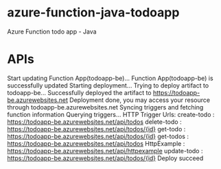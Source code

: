 # azure-function-java-todoapp
Azure Function todo app - Java

# APIs

Start updating Function App(todoapp-be)...
Function App(todoapp-be) is successfully updated
Starting deployment...
Trying to deploy artifact to todoapp-be...
Successfully deployed the artifact to https://todoapp-be.azurewebsites.net
Deployment done, you may access your resource through todoapp-be.azurewebsites.net
Syncing triggers and fetching function information
Querying triggers...
HTTP Trigger Urls:
	 create-todo : https://todoapp-be.azurewebsites.net/api/todos
	 delete-todo : https://todoapp-be.azurewebsites.net/api/todos/{id}
	 get-todo : https://todoapp-be.azurewebsites.net/api/todos/{id}
	 get-todos : https://todoapp-be.azurewebsites.net/api/todos
	 HttpExample : https://todoapp-be.azurewebsites.net/api/httpexample
	 update-todo : https://todoapp-be.azurewebsites.net/api/todos/{id}
Deploy succeed

